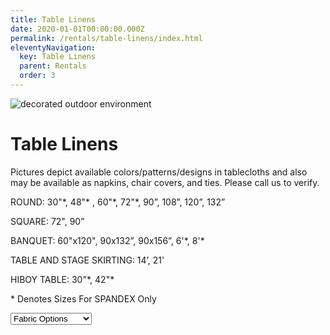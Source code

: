 ```yaml
---
title: Table Linens
date: 2020-01-01T00:00:00.000Z
permalink: /rentals/table-linens/index.html
eleventyNavigation:
  key: Table Linens
  parent: Rentals
  order: 3
---
```


<img class="photo fullwidth hero" src="/static/img/courtyard-whitechairs-1400.jpg" alt="decorated outdoor environment">

# Table Linens

Pictures depict available colors/patterns/designs in tablecloths and also may be available as napkins, chair covers, and ties. Please call us to verify.

ROUND: 30"\*, 48"\* , 60"\*, 72"\*, 90”, 108”, 120”, 132” 

SQUARE: 72", 90”

BANQUET: 60"x120", 90x132”, 90x156”, 6'\*, 8'\*

TABLE AND STAGE SKIRTING: 14’, 21'

HIBOY TABLE: 30"\*, 42"\*

\* Denotes Sizes For SPANDEX Only

<form>
<select id="table-linens" name="table-linens">
	<option selected disabled hidden>Fabric Options</option>
	<option value="bengaline-moire">Bengaline Moire</option>
	<option value="crinkles">Crinkles</option>
	<option value="bichon-satin">Bichon Satin</option>
	<option value="damasks">Damasks</option>
	<option value="sequins">Glitz Sequins</option>
	<option value="lame">Lam&eacute;</option>
	<option value="lamour">Lamour</option>
	<option value="pintucks">Pintucks</option>
	<option value="poly-cotton">Poly-Cotton Blend</option>
	<option value="sheers">Sheers</option>
	<option value="spandex">Spandex</option>
	<option value="taffeta">Taffeta</option>
	<option value="tinsels">Tinsels</option>
	<option value="velvet">Velvet</option>
</select>
</form>
<div id="results"></div>
